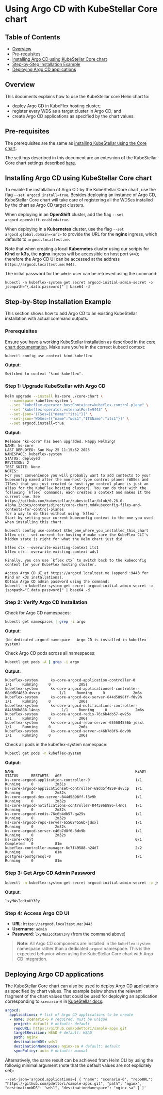 # Using Argo CD with KubeStellar Core chart

## Table of Contents
- [Overview](#overview)
- [Pre-requisites](#pre-requisites)
- [Installing Argo CD using KubeStellar Core chart](#installing-argo-cd-using-kubestellar-core-chart)
- [Step-by-Step Installation Example](#step-by-step-installation-example)
- [Deploying Argo CD applications](#deploying-argo-cd-applications)

## Overview

This documents explains how to use the KubeStellar core Helm chart to:

- deploy Argo CD in KubeFlex hosting cluster;
- register every WDS as a target cluster in Argo CD; and
- create Argo CD applications as specified by the chart values.

## Pre-requisites

The prerequisites are the same as [installing KubeStellar using the Core chart](core-chart.md#pre-requisites).

The settings described in this document are an extesnion of the KubeStellar Core chart settings described [here](core-chart.md#kubestellar-core-chart-values).

## Installing Argo CD using KubeStellar Core chart

To enable the installation of Argo CD by the KubeStellar Core chart, use the flag `--set argocd.install=true`. Besides deploying an instance of Argo CD, KubeStellar Core chart will take care of registering all the WDSes installed by the chart as Argo CD target clusters.

When deploying in an **OpenShift** cluster, add the flag `--set argocd.openshift.enabled=true`.

When deploying in a **Kubernetes** cluster, use the flag `--set argocd.global.domain=<url>` to provide the URL for the **nginx** ingress, which defaults to `argocd.localtest.me`.

Note that when creating a local **Kubernetes** cluster using our scripts for **Kind** or **k3s**, the **nginx** ingress will be accessible on host port `9443`; therefore the Argo CD UI can be accessed at the address `https://argocd.localtest.me:9443`.

The initial password for the `admin` user can be retrieved using the command:

```shell
kubectl -n kubeflex-system get secret argocd-initial-admin-secret -o jsonpath="{.data.password}" | base64 -d
```

## Step-by-Step Installation Example

This section shows how to add Argo CD to an existing KubeStellar installation with actual command outputs.

### Prerequisites

Ensure you have a working KubeStellar installation as described in the [core chart documentation](core-chart.md). Make sure you're in the correct kubectl context:

```bash
kubectl config use-context kind-kubeflex
```

**Output:**
```
Switched to context "kind-kubeflex".
```

### Step 1: Upgrade KubeStellar with Argo CD

```bash
helm upgrade --install ks-core ./core-chart \
  --namespace kubeflex-system \
  --set "kubeflex-operator.hostContainer=kubeflex-control-plane" \
  --set "kubeflex-operator.externalPort=9443" \
  --set-json='ITSes=[{"name":"its1"}]' \
  --set-json='WDSes=[{"name":"wds1","ITSName":"its1"}]' \
  --set argocd.install=true
```

**Output:**
```
Release "ks-core" has been upgraded. Happy Helming!
NAME: ks-core
LAST DEPLOYED: Sun May 25 11:15:52 2025
NAMESPACE: kubeflex-system
STATUS: deployed
REVISION: 2
TEST SUITE: None
NOTES:
For your convenience you will probably want to add contexts to your
kubeconfig named after the non-host-type control planes (WDSes and
ITSes) that you just created (a host-type control plane is just an
alias for the KubeFlex hosting cluster). You can do that with the
following `kflex` commands; each creates a context and makes it the
current one. See
https://github.com/kubestellar/kubestellar/blob/0.28.0-alpha.2/docs/content/direct/core-chart.md#kubeconfig-files-and-contexts-for-control-planes
for a way to do this without using `kflex`.
Start by setting your current kubeconfig context to the one you used
when installing this chart.

kubectl config use-context $the_one_where_you_installed_this_chart
kflex ctx --set-current-for-hosting # make sure the KubeFlex CLI's hidden state is right for what the Helm chart just did

kflex ctx --overwrite-existing-context its1
kflex ctx --overwrite-existing-context wds1

Finally, you can use `kflex ctx` to switch back to the kubeconfig
context for your KubeFlex hosting cluster.

Access Argo CD UI at https://argocd.localtest.me (append :9443 for Kind or k3s installations).
Obtain Argo CD admin password using the command:
kubectl -n kubeflex-system get secret argocd-initial-admin-secret -o jsonpath="{.data.password}" | base64 -d
```

### Step 2: Verify Argo CD Installation

Check for Argo CD namespaces:
```bash
kubectl get namespaces | grep -i argo
```

**Output:**
```
(No dedicated argocd namespace - Argo CD is installed in kubeflex-system)
```

Check Argo CD pods across all namespaces:
```bash
kubectl get pods -A | grep -i argo
```

**Output:**
```
kubeflex-system      ks-core-argocd-application-controller-0                           1/1     Running     0             2m5s
kubeflex-system      ks-core-argocd-applicationset-controller-68dd5f4859-dvvcp         1/1     Running     0             2m6s
kubeflex-system      ks-core-argocd-dex-server-844d5898ff-f8v9h                        1/1     Running     0             2m6s
kubeflex-system      ks-core-argocd-notifications-controller-844596b886-l4nqs          1/1     Running     0             2m6s
kubeflex-system      ks-core-argocd-redis-76c6b4db57-qw25s                             1/1     Running     0             2m6s
kubeflex-system      ks-core-argocd-repo-server-655684556b-jdsxl                       1/1     Running     0             2m6s
kubeflex-system      ks-core-argocd-server-c46b7d8f6-8dv9b                             1/1     Running     0             2m6s
```

Check all pods in the kubeflex-system namespace:
```bash
kubectl get pods -n kubeflex-system
```

**Output:**
```
NAME                                                        READY   STATUS      RESTARTS   AGE
ks-core-argocd-application-controller-0                     1/1     Running     0          2m31s
ks-core-argocd-applicationset-controller-68dd5f4859-dvvcp   1/1     Running     0          2m32s
ks-core-argocd-dex-server-844d5898ff-f8v9h                  1/1     Running     0          2m32s
ks-core-argocd-notifications-controller-844596b886-l4nqs    1/1     Running     0          2m32s
ks-core-argocd-redis-76c6b4db57-qw25s                       1/1     Running     0          2m32s
ks-core-argocd-repo-server-655684556b-jdsxl                 1/1     Running     0          2m32s
ks-core-argocd-server-c46b7d8f6-8dv9b                       1/1     Running     0          2m32s
ks-core-k46jt                                               0/1     Completed   0          81m
kubeflex-controller-manager-6c7f49588-h24d7                 2/2     Running     0          81m
postgres-postgresql-0                                       1/1     Running     0          81m
```

### Step 3: Get Argo CD Admin Password

```bash
kubectl -n kubeflex-system get secret argocd-initial-admin-secret -o jsonpath="{.data.password}" | base64 -d
```

**Output:**
```
lxyMWsIcdtoUY3Py
```

### Step 4: Access Argo CD UI

- **URL**: `https://argocd.localtest.me:9443`
- **Username**: `admin`
- **Password**: `lxyMWsIcdtoUY3Py` (from the command above)

> **Note:** All Argo CD components are installed in the `kubeflex-system` namespace rather than a dedicated `argocd` namespace. This is the expected behavior when using the KubeStellar Core chart with Argo CD integration.

## Deploying Argo CD applications

The KubeStellar Core chart can also be used to deploy Argo CD applications as specified by chart values. The example below shows the relevant fragment of the chart values that could be used for deploying an application corresponding to `scenario-6` in [KubeStellar docs](example-scenarios.md#scenario-6---multi-cluster-workload-deployment-of-app-with-serviceaccount-with-argocd).

```yaml
argocd:
  applications: # list of Argo CD applications to be create
  - name: scenario-6 # required, must be unique
    project: default # default: default
    repoURL: https://github.com/pdettori/sample-apps.git
    targetRevision: HEAD # default: HEAD
    path: nginx
    destinationWDS: wds1
    destinationNamespace: nginx-sa # default: default
    syncPolicy: auto # default: manual
```

Alternatively, the same result can be achieved from Helm CLI by using the followig minimal argument (note that the default values are not explicitely set):

```shell
--set-json='argocd.applications=[ { "name": "scenario-6", "repoURL": "https://github.com/pdettori/sample-apps.git", "path": "nginx", "destinationWDS": "wds1", "destinationNamespace": "nginx-sa" } ]'
```

